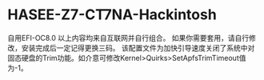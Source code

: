 # HASEE-Z7-CT7NA-Hackintosh
自用EFI-OC8.0
以上内容均来自互联网并自行组合。
如果你需要套用，请自行修改，安装完成后一定记得更换三码。
该配置文件为加快引导速度关闭了系统中对固态硬盘的Trim功能。如介意可修改Kernel>Quirks>SetApfsTrimTimeout值为-1。
